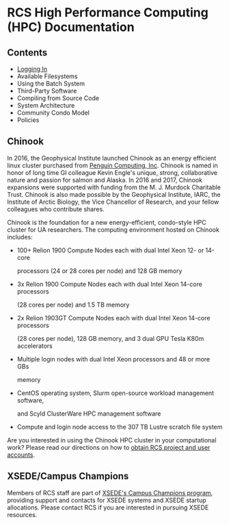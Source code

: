 # RCS High Performance Computing \(HPC\) Documentation

## Contents

* [Logging In](logging-in/logging-in.md)
* Available Filesystems
* Using the Batch System
* Third-Party Software
* Compiling from Source Code
* System Architecture
* Community Condo Model
* Policies

## Chinook

In 2016, the Geophysical Institute launched Chinook as an energy efficient linux cluster purchased from [Penguin Computing, Inc](http://www.penguincomputing.com/). Chinook is named in honor of long time GI colleague Kevin Engle's unique, strong, collaborative nature and passion for salmon and Alaska. In 2016 and 2017, Chinook expansions were supported with funding from the M. J. Murdock Charitable Trust. Chinook is also made possible by the Geophysical Institute, IARC, the Institute of Arctic Biology, the Vice Chancellor of Research, and your fellow colleagues who contribute shares.

Chinook is the foundation for a new energy-efficient, condo-style HPC cluster for UA researchers. The computing environment hosted on Chinook includes:

* 100+ Relion 1900 Compute Nodes each with dual Intel Xeon 12- or 14-core

  processors \(24 or 28 cores per node\) and 128 GB memory

* 3x Relion 1900 Compute Nodes each with dual Intel Xeon 14-core processors

  \(28 cores per node\) and 1.5 TB memory

* 2x Relion 1903GT Compute Nodes each with dual Intel Xeon 14-core processors

  \(28 cores per node\), 128 GB memory, and 3 dual GPU Tesla K80m accelerators

* Multiple login nodes with dual Intel Xeon processors and 48 or more GBs

  memory

* CentOS operating system, Slurm open-source workload management software,

  and Scyld ClusterWare HPC management software

* Compute and login node access to the 307 TB Lustre scratch file system

Are you interested in using the Chinook HPC cluster in your computational work? Please read our directions on how to [obtain RCS project and user accounts](https://www.gi.alaska.edu/research-computing-systems/getting-access).

## XSEDE/Campus Champions

Members of RCS staff are part of [XSEDE's Campus Champions program](https://www.xsede.org/community-engagement/campus-champions), providing support and contacts for XSEDE systems and XSEDE startup allocations. Please contact RCS if you are interested in pursuing XSEDE resources.

